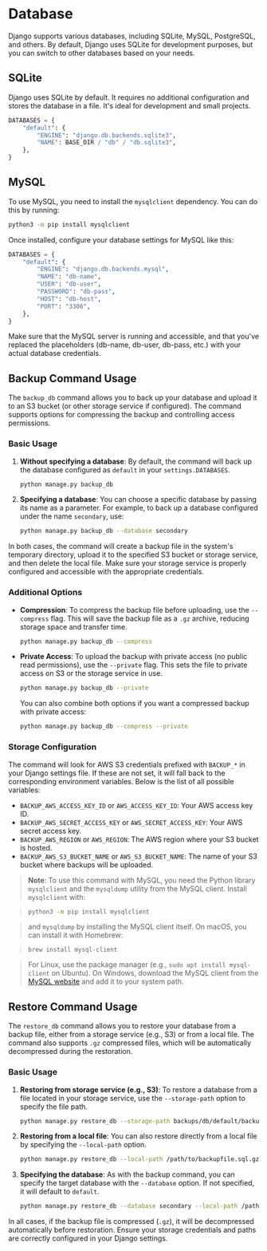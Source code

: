 # Database

Django supports various databases, including SQLite, MySQL, PostgreSQL, and others. By default, Django uses SQLite for development purposes, but you can switch to other databases based on your needs.

## SQLite

Django uses SQLite by default. It requires no additional configuration and stores the database in a file. It's ideal for development and small projects.

```python
DATABASES = {
    "default": {
        "ENGINE": "django.db.backends.sqlite3",
        "NAME": BASE_DIR / "db" / "db.sqlite3",
    },
}
```

## MySQL

To use MySQL, you need to install the `mysqlclient` dependency. You can do this by running:

```bash
python3 -m pip install mysqlclient
```

Once installed, configure your database settings for MySQL like this:

```python
DATABASES = {
    "default": {
        "ENGINE": "django.db.backends.mysql",
        "NAME": "db-name",
        "USER": "db-user",
        "PASSWORD": "db-pass",
        "HOST": "db-host",
        "PORT": "3306",
    },
}
```

Make sure that the MySQL server is running and accessible, and that you've replaced the placeholders (db-name, db-user, db-pass, etc.) with your actual database credentials.

## Backup Command Usage

The `backup_db` command allows you to back up your database and upload it to an S3 bucket (or other storage service if configured). The command supports options for compressing the backup and controlling access permissions.

### Basic Usage

1. **Without specifying a database**: By default, the command will back up the database configured as `default` in your `settings.DATABASES`.

   ```bash
   python manage.py backup_db
   ```

2. **Specifying a database**: You can choose a specific database by passing its name as a parameter. For example, to back up a database configured under the name `secondary`, use:

   ```bash
   python manage.py backup_db --database secondary
   ```

In both cases, the command will create a backup file in the system's temporary directory, upload it to the specified S3 bucket or storage service, and then delete the local file. Make sure your storage service is properly configured and accessible with the appropriate credentials.

### Additional Options

- **Compression**: To compress the backup file before uploading, use the `--compress` flag. This will save the backup file as a `.gz` archive, reducing storage space and transfer time.

  ```bash
  python manage.py backup_db --compress
  ```

- **Private Access**: To upload the backup with private access (no public read permissions), use the `--private` flag. This sets the file to private access on S3 or the storage service in use.

  ```bash
  python manage.py backup_db --private
  ```

  You can also combine both options if you want a compressed backup with private access:

  ```bash
  python manage.py backup_db --compress --private
  ```

### Storage Configuration

The command will look for AWS S3 credentials prefixed with `BACKUP_*` in your Django settings file. If these are not set, it will fall back to the corresponding environment variables. Below is the list of all possible variables:

- `BACKUP_AWS_ACCESS_KEY_ID` or `AWS_ACCESS_KEY_ID`: Your AWS access key ID.
- `BACKUP_AWS_SECRET_ACCESS_KEY` or `AWS_SECRET_ACCESS_KEY`: Your AWS secret access key.
- `BACKUP_AWS_REGION` or `AWS_REGION`: The AWS region where your S3 bucket is hosted.
- `BACKUP_AWS_S3_BUCKET_NAME` or `AWS_S3_BUCKET_NAME`: The name of your S3 bucket where backups will be uploaded.

> **Note**: To use this command with MySQL, you need the Python library `mysqlclient` and the `mysqldump` utility from the MySQL client. Install `mysqlclient` with:

> ```bash
> python3 -m pip install mysqlclient
> ```

> and `mysqldump` by installing the MySQL client itself. On macOS, you can install it with Homebrew:

> ```
> brew install mysql-client
> ```

> For Linux, use the package manager (e.g., `sudo apt install mysql-client` on Ubuntu). On Windows, download the MySQL client from the [MySQL website](https://dev.mysql.com/downloads/mysql/) and add it to your system path.

## Restore Command Usage

The `restore_db` command allows you to restore your database from a backup file, either from a storage service (e.g., S3) or from a local file. The command also supports `.gz` compressed files, which will be automatically decompressed during the restoration.

### Basic Usage

1. **Restoring from storage service (e.g., S3)**: To restore a database from a file located in your storage service, use the `--storage-path` option to specify the file path.

   ```bash
   python manage.py restore_db --storage-path backups/db/default/backupfile.sql.gz
   ```

2. **Restoring from a local file**: You can also restore directly from a local file by specifying the `--local-path` option.

   ```bash
   python manage.py restore_db --local-path /path/to/backupfile.sql.gz
   ```

3. **Specifying the database**: As with the backup command, you can specify the target database with the `--database` option. If not specified, it will default to `default`.

   ```bash
   python manage.py restore_db --database secondary --local-path /path/to/backupfile.sql.gz
   ```

In all cases, if the backup file is compressed (`.gz`), it will be decompressed automatically before restoration. Ensure your storage credentials and paths are correctly configured in your Django settings.
